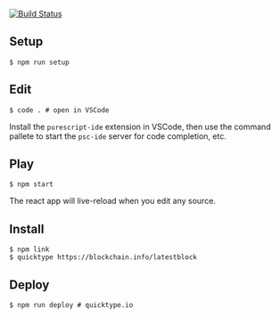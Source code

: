 [![Build Status](https://travis-ci.com/dvdsgl/quicktype.svg?token=PSTj9tVyM1RDRiZ17Sgd&branch=master)](https://travis-ci.com/dvdsgl/quicktype)

## Setup

```shell
$ npm run setup
```

## Edit

```shell
$ code . # open in VSCode
```

Install the `purescript-ide` extension in VSCode, then use the command pallete to start the `psc-ide` server for code completion, etc.

## Play

```shell
$ npm start
```

The react app will live-reload when you edit any source.

## Install

```shell
$ npm link
$ quicktype https://blockchain.info/latestblock
```

## Deploy

```shell
$ npm run deploy # quicktype.io
```
